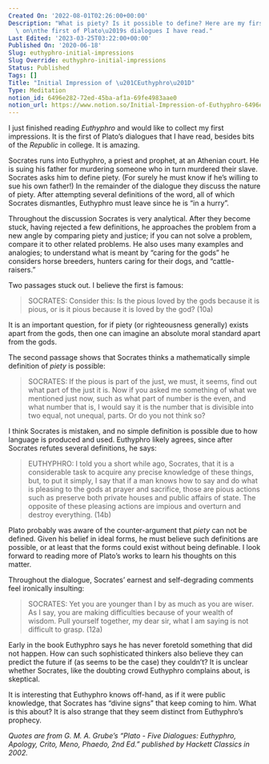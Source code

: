 ```yaml
---
Created On: '2022-08-01T02:26:00+00:00'
Description: "What is piety? Is it possible to define? Here are my first thoughts\
  \ on\nthe first of Plato\u2019s dialogues I have read."
Last Edited: '2023-03-25T03:22:00+00:00'
Published On: '2020-06-18'
Slug: euthyphro-initial-impressions
Slug Override: euthyphro-initial-impressions
Status: Published
Tags: []
Title: "Initial Impression of \u201CEuthyphro\u201D"
Type: Meditation
notion_id: 6496e282-72ed-45ba-af1a-69fe4983aae0
notion_url: https://www.notion.so/Initial-Impression-of-Euthyphro-6496e28272ed45baaf1a69fe4983aae0
---
```

<p>I just finished reading <em>Euthyphro</em> and would like to collect my first impressions. It is the first of Plato’s dialogues that I have read, besides bits of the <em>Republic</em> in college. It is amazing.</p>
<p>Socrates runs into Euthyphro, a priest and prophet, at an Athenian court. He is suing his father for murdering someone who in turn murdered their slave. Socrates asks him to define piety. (For surely he must know if he’s willing to sue his own father!) In the remainder of the dialogue they discuss the nature of piety. After attempting several definitions of the word, all of which Socrates dismantles, Euthyphro must leave since he is “in a hurry”.</p>
<p>Throughout the discussion Socrates is very analytical. After they become stuck, having rejected a few definitions, he approaches the problem from a new angle by comparing piety and justice; if you can not solve a problem, compare it to other related problems. He also uses many examples and analogies; to understand what is meant by “caring for the gods” he considers horse breeders, hunters caring for their dogs, and “cattle-raisers.”</p>
<p>Two passages stuck out. I believe the first is famous:</p>
<blockquote><p>
SOCRATES: Consider this: Is the pious loved by the gods because it is
pious, or is it pious because it is loved by the god? (10a)
</p></blockquote>

<p>It is an important question, for if piety (or righteousness generally) exists apart from the gods, then one can imagine an absolute moral standard apart from the gods.</p>
<p>The second passage shows that Socrates thinks a mathematically simple definition of <em>piety</em> is possible:</p>
<blockquote><p>
SOCRATES: If the pious is part of the just, we must, it seems, find out
what part of the just it is. Now if you asked me something of what we
mentioned just now, such as what part of number is the even, and what
number that is, I would say it is the number that is divisible into two
equal, not unequal, parts. Or do you not think so?
</p></blockquote>

<p>I think Socrates is mistaken, and no simple definition is possible due to how language is produced and used. Euthyphro likely agrees, since after Socrates refutes several definitions, he says:</p>
<blockquote><p>
EUTHYPHRO: I told you a short while ago, Socrates, that it is a
considerable task to acquire any precise knowledge of these things, but,
to put it simply, I say that if a man knows how to say and do what is
pleasing to the gods at prayer and sacrifice, those are pious actions
such as preserve both private houses and public affairs of state. The
opposite of these pleasing actions are impious and overturn and destroy
everything. (14b)
</p></blockquote>

<p>Plato probably was aware of the counter-argument that <em>piety</em> can not be defined. Given his belief in ideal forms, he must believe such definitions are possible, or at least that the forms could exist without being definable. I look forward to reading more of Plato’s works to learn his thoughts on this matter.</p>
<p>Throughout the dialogue, Socrates’ earnest and self-degrading comments feel ironically insulting:</p>
<blockquote><p>
SOCRATES: Yet you are younger than I by as much as you are wiser. As I
say, you are making difficulties because of your wealth of wisdom. Pull
yourself together, my dear sir, what I am saying is not difficult to
grasp. (12a)
</p></blockquote>

<p>Early in the book Euthyphro says he has never foretold something that did not happen. How can such sophisticated thinkers also believe they can predict the future if (as seems to be the case) they couldn’t? It is unclear whether Socrates, like the doubting crowd Euthyphro complains about, is skeptical.</p>
<p>It is interesting that Euthyphro knows off-hand, as if it were public knowledge, that Socrates has “divine signs” that keep coming to him. What is this about? It is also strange that they seem distinct from Euthyphro’s prophecy.</p>
<p><em>Quotes are from G. M. A. Grube’s “Plato - Five Dialogues: Euthyphro, Apology, Crito, Meno, Phaedo, 2nd Ed.” published by Hackett Classics in 2002.</em></p>
